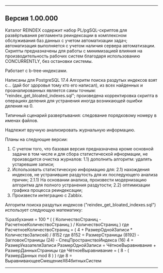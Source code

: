 --------------------------------------------------------------
## Версия 1.00.000

Каталог REINDEX содержит набор PL/pgSQL-скриптов для развёртывания регламента реиндексации в комплексном обслуживания баз данных с учетом автоматизации задач; автоматизация выполняется с учетом наличия сервера автоматизации.
Скрипты предназначены для работы с минимизацией влияния на производительность рабочих систем благодаря использованию CONCURRENTLY, без остановки системы.

Работает с b-tree-индексами.

Написаны для PostgreSQL 17.4
Алгоритм поиска раздутых индексов взят с... (дай бог здоровья тому кто его написал), из всех найденных и проаналированных является самы точным: "reindex_get_bloated_indexes.sql"; произведена корректировка скрипта в операциях деления для устранения иногда возникающей ошибки деления на 0.

Типичный сценарий развертывания: следование порядковому номеру в именах файлов.

Надлежит вручную анализировать журнальную информацию.

Планы на следующие версии:
1) С учетом того, что базовая версия предназначена кроме основной задачи в том числе и для сбора статистической ифнормации, не производится очистка журналов:
	1.1) дополнить алгоритм: удалять устаревшие записи;
2) Использовать статистическую информацию для:
	2.1) нахождения индексов, не устранившие раздутость для их последующего анализа причин;
		2.1.1) На основании анализа, произвести модернизацию алгоритма для полного устранения раздутости;
	2.2) оптимизации графика процесса реиндексации;
3) Произвести интеграцию с Zabbix.

Алгоритм поиска раздутых индексов ("reindex_get_bloated_indexes.sql") использует следующую математику:

%разбухания = 100 * ( ( КоличествоСтраниц - РасчетноеКоличествоСтраниц ) / КоличествоСтраниц )
где
РасчетноеКоличествоСтраниц = ( 4 + РазмерОднойЗаписи * КоличествоЗаписей) / 8152
где
8152 = РазмерСтраницы (8192) - ЗагловокСтраницы (24) - СпецПространствоИндекса (16)
4 = РазмерУказателяЗаписи
РазмерОднойЗаписи = ЧётноеВыравнивание + РазмерДанныхСтраницы
где
ЧётноеВыравнивание = ( 8 - ( РазмерДанных mod 8 ) )
где
8 = ВыравнивающееСмещениеX64битныхСистем

--------------------------------------------------------------